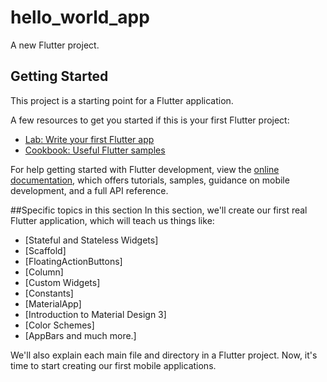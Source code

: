 # hello_world_app

A new Flutter project.

## Getting Started

This project is a starting point for a Flutter application.

A few resources to get you started if this is your first Flutter project:

- [Lab: Write your first Flutter app](https://docs.flutter.dev/get-started/codelab)
- [Cookbook: Useful Flutter samples](https://docs.flutter.dev/cookbook)

For help getting started with Flutter development, view the
[online documentation](https://docs.flutter.dev/), which offers tutorials,
samples, guidance on mobile development, and a full API reference.

##Specific topics in this section
In this section, we'll create our first real Flutter application, which will teach us things like:

 - [Stateful and Stateless Widgets]
 - [Scaffold]
 - [FloatingActionButtons]
 - [Column]
 - [Custom Widgets]
 - [Constants]
 - [MaterialApp]
 - [Introduction to Material Design 3]
 - [Color Schemes]
 - [AppBars and much more.]

We'll also explain each main file and directory in a Flutter project. Now, it's time to start creating our first mobile applications.
